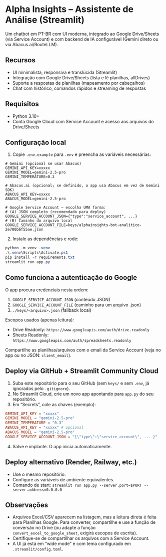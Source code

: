 # Alpha Insights – Assistente de Análise (Streamlit)

Um chatbot em PT-BR com UI moderna, integrado ao Google Drive/Sheets (via Service Account) e com backend de IA configurável (Gemini direto ou via Abacus.ai/RouteLLM).

## Recursos
- UI minimalista, responsiva e translúcida (Streamlit)
- Integração com Google Drive/Sheets (lista e lê planilhas, allDrives)
- Suporte a respostas de planilhas (mapeamento por cabeçalhos)
- Chat com histórico, comandos rápidos e streaming de respostas

## Requisitos
- Python 3.10+
- Conta Google Cloud com Service Account e acesso aos arquivos do Drive/Sheets

## Configuração local
1) Copie `.env.example` para `.env` e preencha as variáveis necessárias:
```env
# Gemini (opcional se usar Abacus)
GEMINI_API_KEY=xxxxx
GEMINI_MODEL=gemini-2.5-pro
GEMINI_TEMPERATURE=0.3

# Abacus.ai (opcional; se definido, o app usa Abacus em vez de Gemini SDK)
ABACUS_API_KEY=xxxxx
ABACUS_MODEL=gemini-2.5-pro

# Google Service Account – escolha UMA forma:
# (A) JSON completo (recomendado para deploy)
GOOGLE_SERVICE_ACCOUNT_JSON={"type":"service_account", ...}
# (B) Caminho do arquivo local
GOOGLE_SERVICE_ACCOUNT_FILE=keys/alphainsights-bot-analitico-2e700b6f55ae.json
```

2) Instale as dependências e rode:
```powershell
python -m venv .venv
.\.venv\Scripts\Activate.ps1
pip install -r requirements.txt
streamlit run app.py
```

## Como funciona a autenticação do Google
O app procura credenciais nesta ordem:
1. `GOOGLE_SERVICE_ACCOUNT_JSON` (conteúdo JSON)
2. `GOOGLE_SERVICE_ACCOUNT_FILE` (caminho para um arquivo .json)
3. `./keys/<arquivo>.json` (fallback local)

Escopos usados (apenas leitura):
- Drive Readonly: `https://www.googleapis.com/auth/drive.readonly`
- Sheets Readonly: `https://www.googleapis.com/auth/spreadsheets.readonly`

Compartilhe as planilhas/arquivos com o email da Service Account (veja no app ou no JSON: `client_email`).

## Deploy via GitHub + Streamlit Community Cloud
1. Suba este repositório para o seu GitHub (sem `keys/` e sem `.env`, já ignorados pelo `.gitignore`).
2. No Streamlit Cloud, crie um novo app apontando para `app.py` do seu repositório.
3. Em “Secrets”, cole as chaves (exemplo):
```toml
GEMINI_API_KEY = "xxxxx"
GEMINI_MODEL = "gemini-2.5-pro"
GEMINI_TEMPERATURE = "0.3"
ABACUS_API_KEY = "xxxxx" # opcional
ABACUS_MODEL = "gemini-2.5-pro"
GOOGLE_SERVICE_ACCOUNT_JSON = "{\"type\":\"service_account\", ... }"
```
4. Salve e implante. O app inicia automaticamente.

## Deploy alternativo (Render, Railway, etc.)
- Use o mesmo repositório.
- Configure as variáveis de ambiente equivalentes.
- Comando de start: `streamlit run app.py --server.port=$PORT --server.address=0.0.0.0`

## Observações
- Arquivos Excel/CSV aparecem na listagem, mas a leitura direta é feita para Planilhas Google. Para converter, compartilhe e use a função de conversão no Drive (ou adapte a função `convert_excel_to_google_sheet`, exigirá escopos de escrita).
- Certifique-se de compartilhar os arquivos com a Service Account.
- A UI já está em “wide mode” e com tema configurado em `.streamlit/config.toml`.
